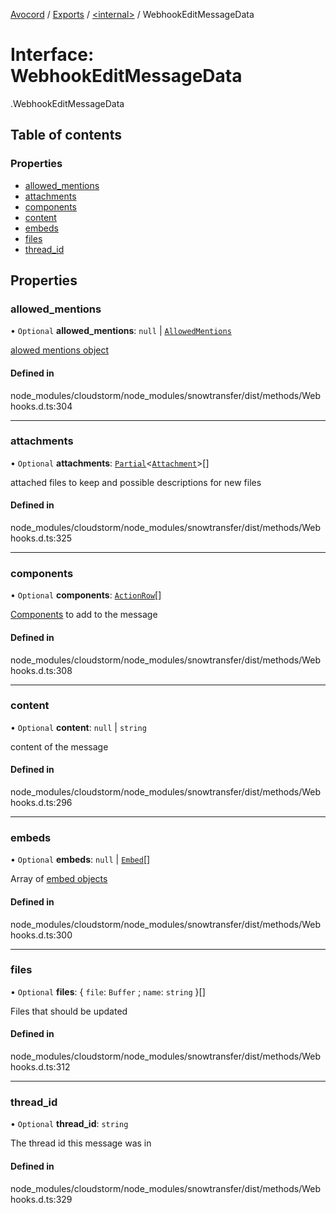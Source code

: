 [Avocord](../README.md) / [Exports](../modules.md) / [<internal\>](../modules/internal_.md) / WebhookEditMessageData

# Interface: WebhookEditMessageData

[<internal>](../modules/internal_.md).WebhookEditMessageData

## Table of contents

### Properties

- [allowed\_mentions](internal_.WebhookEditMessageData-2.md#allowed_mentions)
- [attachments](internal_.WebhookEditMessageData-2.md#attachments)
- [components](internal_.WebhookEditMessageData-2.md#components)
- [content](internal_.WebhookEditMessageData-2.md#content)
- [embeds](internal_.WebhookEditMessageData-2.md#embeds)
- [files](internal_.WebhookEditMessageData-2.md#files)
- [thread\_id](internal_.WebhookEditMessageData-2.md#thread_id)

## Properties

### allowed\_mentions

• `Optional` **allowed\_mentions**: ``null`` \| [`AllowedMentions`](../modules/internal_.md#allowedmentions)

[alowed mentions object](https://discord.com/developers/docs/resources/channel#allowed-mentions-object)

#### Defined in

node_modules/cloudstorm/node_modules/snowtransfer/dist/methods/Webhooks.d.ts:304

___

### attachments

• `Optional` **attachments**: [`Partial`](../modules/internal_.md#partial)<[`Attachment`](../modules/internal_.md#attachment-1)\>[]

attached files to keep and possible descriptions for new files

#### Defined in

node_modules/cloudstorm/node_modules/snowtransfer/dist/methods/Webhooks.d.ts:325

___

### components

• `Optional` **components**: [`ActionRow`](../modules/internal_.md#actionrow-1)[]

[Components](https://discord.com/developers/docs/interactions/message-components#component-object) to add to the message

#### Defined in

node_modules/cloudstorm/node_modules/snowtransfer/dist/methods/Webhooks.d.ts:308

___

### content

• `Optional` **content**: ``null`` \| `string`

content of the message

#### Defined in

node_modules/cloudstorm/node_modules/snowtransfer/dist/methods/Webhooks.d.ts:296

___

### embeds

• `Optional` **embeds**: ``null`` \| [`Embed`](../modules/internal_.md#embed)[]

Array of [embed objects](https://discord.com/developers/docs/resources/channel#embed-object)

#### Defined in

node_modules/cloudstorm/node_modules/snowtransfer/dist/methods/Webhooks.d.ts:300

___

### files

• `Optional` **files**: { `file`: `Buffer` ; `name`: `string`  }[]

Files that should be updated

#### Defined in

node_modules/cloudstorm/node_modules/snowtransfer/dist/methods/Webhooks.d.ts:312

___

### thread\_id

• `Optional` **thread\_id**: `string`

The thread id this message was in

#### Defined in

node_modules/cloudstorm/node_modules/snowtransfer/dist/methods/Webhooks.d.ts:329
